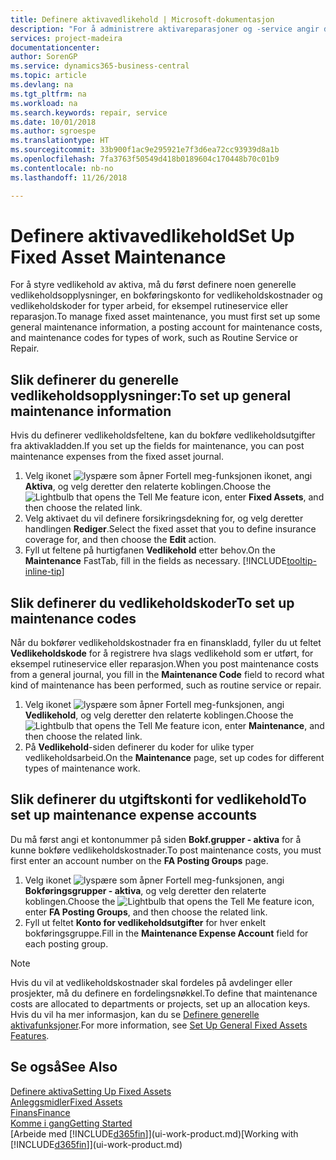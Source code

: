 ```yaml
---
title: Definere aktivavedlikehold | Microsoft-dokumentasjon
description: "For å administrere aktivareparasjoner og -service angir du generelle vedlikeholdsopplysninger, koder for typen arbeid og en bokføringskonto for kost."
services: project-madeira
documentationcenter: 
author: SorenGP
ms.service: dynamics365-business-central
ms.topic: article
ms.devlang: na
ms.tgt_pltfrm: na
ms.workload: na
ms.search.keywords: repair, service
ms.date: 10/01/2018
ms.author: sgroespe
ms.translationtype: HT
ms.sourcegitcommit: 33b900f1ac9e295921e7f3d6ea72cc93939d8a1b
ms.openlocfilehash: 7fa3763f50549d418b0189604c170448b70c01b9
ms.contentlocale: nb-no
ms.lasthandoff: 11/26/2018

---
```

# <a name="set-up-fixed-asset-maintenance"></a><span data-ttu-id="da009-103">Definere aktivavedlikehold</span><span class="sxs-lookup"><span data-stu-id="da009-103">Set Up Fixed Asset Maintenance</span></span>
<span data-ttu-id="da009-104">For å styre vedlikehold av aktiva, må du først definere noen generelle vedlikeholdsopplysninger, en bokføringskonto for vedlikeholdskostnader og vedlikeholdskoder for typer arbeid, for eksempel rutineservice eller reparasjon.</span><span class="sxs-lookup"><span data-stu-id="da009-104">To manage fixed asset maintenance, you must first set up some general maintenance information, a posting account for maintenance costs, and maintenance codes for types of work, such as Routine Service or Repair.</span></span>

## <a name="to-set-up-general-maintenance-information"></a><span data-ttu-id="da009-105">Slik definerer du generelle vedlikeholdsopplysninger:</span><span class="sxs-lookup"><span data-stu-id="da009-105">To set up general maintenance information</span></span>
<span data-ttu-id="da009-106">Hvis du definerer vedlikeholdsfeltene, kan du bokføre vedlikeholdsutgifter fra aktivakladden.</span><span class="sxs-lookup"><span data-stu-id="da009-106">If you set up the fields for maintenance, you can post maintenance expenses from the fixed asset journal.</span></span>

1. <span data-ttu-id="da009-107">Velg ikonet ![lyspære som åpner Fortell meg-funksjonen](media/ui-search/search_small.png "Fortell hva du vil gjøre") ikonet, angi **Aktiva**, og velg deretter den relaterte koblingen.</span><span class="sxs-lookup"><span data-stu-id="da009-107">Choose the ![Lightbulb that opens the Tell Me feature](media/ui-search/search_small.png "Tell me what you want to do") icon, enter **Fixed Assets**, and then choose the related link.</span></span>
2. <span data-ttu-id="da009-108">Velg aktivaet du vil definere forsikringsdekning for, og velg deretter handlingen **Rediger**.</span><span class="sxs-lookup"><span data-stu-id="da009-108">Select the fixed asset that you to define insurance coverage for, and then choose the **Edit** action.</span></span>
3. <span data-ttu-id="da009-109">Fyll ut feltene på hurtigfanen **Vedlikehold** etter behov.</span><span class="sxs-lookup"><span data-stu-id="da009-109">On the **Maintenance** FastTab, fill in the fields as necessary.</span></span> [!INCLUDE[tooltip-inline-tip](includes/tooltip-inline-tip_md.md)]

## <a name="to-set-up-maintenance-codes"></a><span data-ttu-id="da009-110">Slik definerer du vedlikeholdskoder</span><span class="sxs-lookup"><span data-stu-id="da009-110">To set up maintenance codes</span></span>
<span data-ttu-id="da009-111">Når du bokfører vedlikeholdskostnader fra en finanskladd, fyller du ut feltet **Vedlikeholdskode** for å registrere hva slags vedlikehold som er utført, for eksempel rutineservice eller reparasjon.</span><span class="sxs-lookup"><span data-stu-id="da009-111">When you post maintenance costs from a general journal, you fill in the **Maintenance Code** field to record what kind of maintenance has been performed, such as routine service or repair.</span></span>

1. <span data-ttu-id="da009-112">Velg ikonet ![lyspære som åpner Fortell meg-funksjonen](media/ui-search/search_small.png "Fortell hva du vil gjøre"), angi **Vedlikehold**, og velg deretter den relaterte koblingen.</span><span class="sxs-lookup"><span data-stu-id="da009-112">Choose the ![Lightbulb that opens the Tell Me feature](media/ui-search/search_small.png "Tell me what you want to do") icon, enter **Maintenance**, and then choose the related link.</span></span>
2. <span data-ttu-id="da009-113">På **Vedlikehold**-siden definerer du koder for ulike typer vedlikeholdsarbeid.</span><span class="sxs-lookup"><span data-stu-id="da009-113">On the **Maintenance** page, set up codes for different types of maintenance work.</span></span>

## <a name="to-set-up-maintenance-expense-accounts"></a><span data-ttu-id="da009-114">Slik definerer du utgiftskonti for vedlikehold</span><span class="sxs-lookup"><span data-stu-id="da009-114">To set up maintenance expense accounts</span></span>
<span data-ttu-id="da009-115">Du må først angi et kontonummer på siden **Bokf.grupper - aktiva** for å kunne bokføre vedlikeholdskostnader.</span><span class="sxs-lookup"><span data-stu-id="da009-115">To post maintenance costs, you must first enter an account number on the **FA Posting Groups** page.</span></span>

1. <span data-ttu-id="da009-116">Velg ikonet ![lyspære som åpner Fortell meg-funksjonen](media/ui-search/search_small.png "Fortell hva du vil gjøre"), angi **Bokføringsgrupper - aktiva**, og velg deretter den relaterte koblingen.</span><span class="sxs-lookup"><span data-stu-id="da009-116">Choose the ![Lightbulb that opens the Tell Me feature](media/ui-search/search_small.png "Tell me what you want to do") icon, enter **FA Posting Groups**, and then choose the related link.</span></span>
2. <span data-ttu-id="da009-117">Fyll ut feltet **Konto for vedlikeholdsutgifter** for hver enkelt bokføringsgruppe.</span><span class="sxs-lookup"><span data-stu-id="da009-117">Fill in the **Maintenance Expense Account** field for each posting group.</span></span>

> [!NOTE]  
>   <span data-ttu-id="da009-118">Hvis du vil at vedlikeholdskostnader skal fordeles på avdelinger eller prosjekter, må du definere en fordelingsnøkkel.</span><span class="sxs-lookup"><span data-stu-id="da009-118">To define that maintenance costs are allocated to departments or projects, set up an allocation keys.</span></span> <span data-ttu-id="da009-119">Hvis du vil ha mer informasjon, kan du se [Definere generelle aktivafunksjoner](fa-how-setup-general.md).</span><span class="sxs-lookup"><span data-stu-id="da009-119">For more information, see [Set Up General Fixed Assets Features](fa-how-setup-general.md).</span></span>

## <a name="see-also"></a><span data-ttu-id="da009-120">Se også</span><span class="sxs-lookup"><span data-stu-id="da009-120">See Also</span></span>
[<span data-ttu-id="da009-121">Definere aktiva</span><span class="sxs-lookup"><span data-stu-id="da009-121">Setting Up Fixed Assets</span></span>](fa-setup.md)  
[<span data-ttu-id="da009-122">Anleggsmidler</span><span class="sxs-lookup"><span data-stu-id="da009-122">Fixed Assets</span></span>](fa-manage.md)  
[<span data-ttu-id="da009-123">Finans</span><span class="sxs-lookup"><span data-stu-id="da009-123">Finance</span></span>](finance.md)  
[<span data-ttu-id="da009-124">Komme i gang</span><span class="sxs-lookup"><span data-stu-id="da009-124">Getting Started</span></span>](product-get-started.md)  
<span data-ttu-id="da009-125">[Arbeide med [!INCLUDE[d365fin](includes/d365fin_md.md)]](ui-work-product.md)</span><span class="sxs-lookup"><span data-stu-id="da009-125">[Working with [!INCLUDE[d365fin](includes/d365fin_md.md)]](ui-work-product.md)</span></span>


